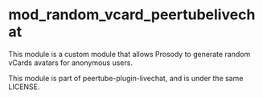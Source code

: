# mod_random_vcard_peertubelivechat

This module is a custom module that allows Prosody to generate random vCards avatars for anonymous users.

This module is part of peertube-plugin-livechat, and is under the same LICENSE.
